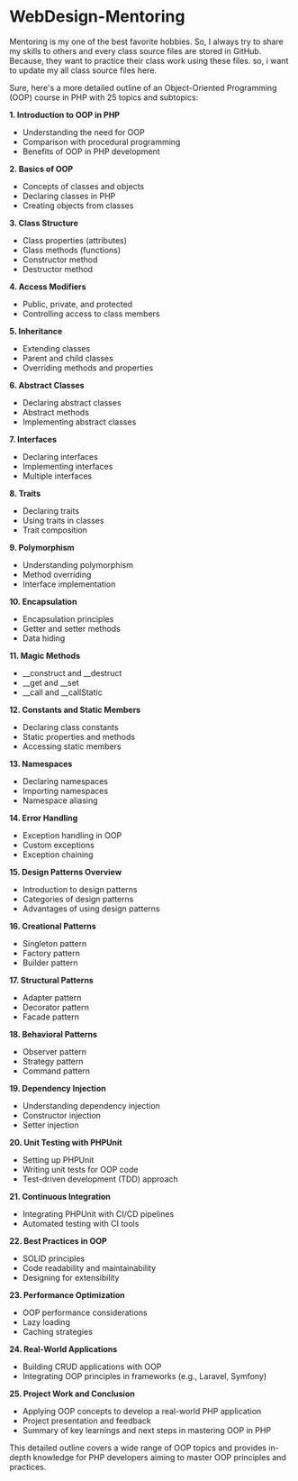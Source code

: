 # WebDesign-Mentoring
Mentoring is my one of the best favorite hobbies. So, I always try to share my skills to others and every class source files are stored in GitHub. Because, they want to practice their class work using these files. so, i want to update my all class source files here. 



Sure, here's a more detailed outline of an Object-Oriented Programming (OOP) course in PHP with 25 topics and subtopics:

**1. Introduction to OOP in PHP**
   - Understanding the need for OOP
   - Comparison with procedural programming
   - Benefits of OOP in PHP development

**2. Basics of OOP**
   - Concepts of classes and objects
   - Declaring classes in PHP
   - Creating objects from classes

**3. Class Structure**
   - Class properties (attributes)
   - Class methods (functions)
   - Constructor method
   - Destructor method

**4. Access Modifiers**
   - Public, private, and protected
   - Controlling access to class members

**5. Inheritance**
   - Extending classes
   - Parent and child classes
   - Overriding methods and properties

**6. Abstract Classes**
   - Declaring abstract classes
   - Abstract methods
   - Implementing abstract classes

**7. Interfaces**
   - Declaring interfaces
   - Implementing interfaces
   - Multiple interfaces

**8. Traits**
   - Declaring traits
   - Using traits in classes
   - Trait composition

**9. Polymorphism**
   - Understanding polymorphism
   - Method overriding
   - Interface implementation

**10. Encapsulation**
   - Encapsulation principles
   - Getter and setter methods
   - Data hiding

**11. Magic Methods**
   - __construct and __destruct
   - __get and __set
   - __call and __callStatic

**12. Constants and Static Members**
   - Declaring class constants
   - Static properties and methods
   - Accessing static members

**13. Namespaces**
   - Declaring namespaces
   - Importing namespaces
   - Namespace aliasing

**14. Error Handling**
   - Exception handling in OOP
   - Custom exceptions
   - Exception chaining

**15. Design Patterns Overview**
   - Introduction to design patterns
   - Categories of design patterns
   - Advantages of using design patterns

**16. Creational Patterns**
   - Singleton pattern
   - Factory pattern
   - Builder pattern

**17. Structural Patterns**
   - Adapter pattern
   - Decorator pattern
   - Facade pattern

**18. Behavioral Patterns**
   - Observer pattern
   - Strategy pattern
   - Command pattern

**19. Dependency Injection**
   - Understanding dependency injection
   - Constructor injection
   - Setter injection

**20. Unit Testing with PHPUnit**
   - Setting up PHPUnit
   - Writing unit tests for OOP code
   - Test-driven development (TDD) approach

**21. Continuous Integration**
   - Integrating PHPUnit with CI/CD pipelines
   - Automated testing with CI tools

**22. Best Practices in OOP**
   - SOLID principles
   - Code readability and maintainability
   - Designing for extensibility

**23. Performance Optimization**
   - OOP performance considerations
   - Lazy loading
   - Caching strategies

**24. Real-World Applications**
   - Building CRUD applications with OOP
   - Integrating OOP principles in frameworks (e.g., Laravel, Symfony)

**25. Project Work and Conclusion**
   - Applying OOP concepts to develop a real-world PHP application
   - Project presentation and feedback
   - Summary of key learnings and next steps in mastering OOP in PHP

This detailed outline covers a wide range of OOP topics and provides in-depth knowledge for PHP developers aiming to master OOP principles and practices.